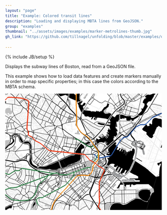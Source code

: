 ```yaml
---
layout: "page"
title: "Example: Colored transit lines"
description: "Loading and displaying MBTA lines from GeoJSON."
group: "examples"
thumbnail: "../assets/images/examples/marker-metrolines-thumb.jpg"
gh_link: "https://github.com/tillnagel/unfolding/blob/master/examples/de/fhpotsdam/unfolding/examples/data/TransitLinesMarkerApp.java"

---
```


{% include JB/setup %}

Displays the subway lines of Boston, read from a GeoJSON file.

This example shows how to load data features and create markers manually in order to map specific properties; in this case the colors according to the MBTA schema.

![Colored metro lines](../assets/images/examples/marker-metrolines.jpg)

